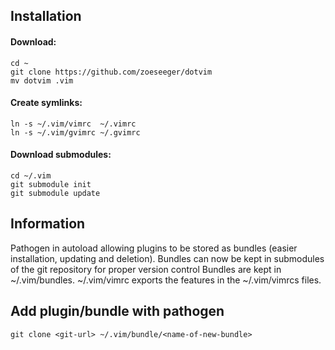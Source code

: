 ## Installation

#### Download:

    cd ~
    git clone https://github.com/zoeseeger/dotvim
    mv dotvim .vim

#### Create symlinks:

    ln -s ~/.vim/vimrc  ~/.vimrc
    ln -s ~/.vim/gvimrc ~/.gvimrc

#### Download submodules:

    cd ~/.vim
    git submodule init
    git submodule update

## Information

Pathogen in autoload allowing plugins to be stored as bundles (easier installation, updating and deletion). Bundles can now be kept in submodules of the git repository for proper version control Bundles are kept in ~/.vim/bundles. ~/.vim/vimrc exports the features in the ~/.vim/vimrcs files.

## Add plugin/bundle with pathogen

    git clone <git-url> ~/.vim/bundle/<name-of-new-bundle>
